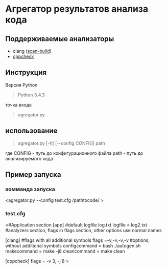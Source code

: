 # Агрегатор результатов анализа кода
## Поддерживаемые анализаторы
+ clang ([scan-build](http://clang-analyzer.llvm.org/scan-build.html))
+ [cppcheck](http://cppcheck.sourceforge.net/)

## Инструкция
Версия Python 

> Python 3.4.3

точка входа 

>	agregator.py

## использование

> agregator.py [-h] [--config CONFIG] path

где 
CONFIG - путь до конфигурационного файла
path - путь до анализируемого кода 

## Пример запуска
### комманда запуска 

<agregator.py --config test.cfg /pathtocode/ >

### test.cfg

<#Application section
 [app]
 #default logfile log.txt
 logfile = log2.txt
 #analyzers section, flags in flags section, other options use normal names
 
 [clang]
 #flags with all additional symbols
 flags =-v,-v,-v,-v
 #options, without additional symbols
 configcommand = bash ./autogen.sh
 makecommand = make -j8
 cleancommand = make clean
 
 [cppcheck]
 flags = -v 3, -j 8 >
